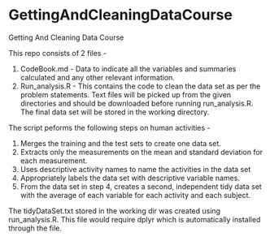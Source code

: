 # GettingAndCleaningDataCourse
Getting And Cleaning Data Course

This repo consists of 2 files - 
1. CodeBook.md - Data to indicate all the variables and summaries calculated and any other relevant information.
2. Run_analysis.R - This contains the code to clean the data set as per the problem statements. Text files will be picked up from the given directories and should be downloaded before running run_analysis.R. The final data set will be stored in the working directory.

The script peforms the following steps on human activities - 
1. Merges the training and the test sets to create one data set.
2. Extracts only the measurements on the mean and standard deviation for each measurement.
3. Uses descriptive activity names to name the activities in the data set
4. Appropriately labels the data set with descriptive variable names.
5. From the data set in step 4, creates a second, independent tidy data set with the average of each variable for each activity and each subject.

The tidyDataSet.txt stored in the working dir was created using run_analysis.R. This file would require dplyr which is automatically installed through the file.
